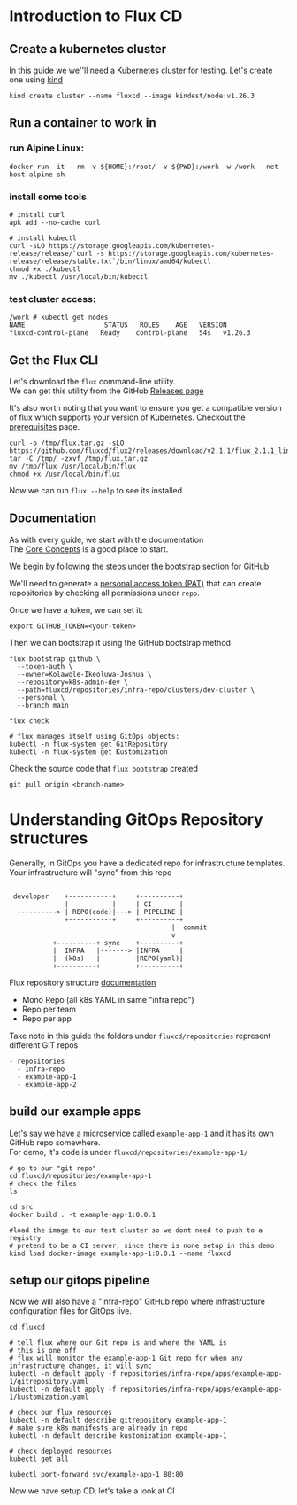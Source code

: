 # Introduction to Flux CD

## Create a kubernetes cluster

In this guide we we''ll need a Kubernetes cluster for testing. Let's create one using [kind](https://kind.sigs.k8s.io/) </br>

```
kind create cluster --name fluxcd --image kindest/node:v1.26.3
```

## Run a container to work in

### run Alpine Linux:

```
docker run -it --rm -v ${HOME}:/root/ -v ${PWD}:/work -w /work --net host alpine sh
```

### install some tools

```
# install curl
apk add --no-cache curl

# install kubectl
curl -sLO https://storage.googleapis.com/kubernetes-release/release/`curl -s https://storage.googleapis.com/kubernetes-release/release/stable.txt`/bin/linux/amd64/kubectl
chmod +x ./kubectl
mv ./kubectl /usr/local/bin/kubectl

```

### test cluster access:

```
/work # kubectl get nodes
NAME                    STATUS   ROLES    AGE   VERSION
fluxcd-control-plane   Ready    control-plane   54s   v1.26.3
```

## Get the Flux CLI

Let's download the `flux` command-line utility. </br>
We can get this utility from the GitHub [Releases page](https://github.com/fluxcd/flux2/releases) </br>

It's also worth noting that you want to ensure you get a compatible version of flux which supports your version of Kubernetes. Checkout the [prerequisites](https://fluxcd.io/flux/installation/#prerequisites) page. </br>

```
curl -o /tmp/flux.tar.gz -sLO https://github.com/fluxcd/flux2/releases/download/v2.1.1/flux_2.1.1_linux_amd64.tar.gz
tar -C /tmp/ -zxvf /tmp/flux.tar.gz
mv /tmp/flux /usr/local/bin/flux
chmod +x /usr/local/bin/flux
```

Now we can run `flux --help` to see its installed

## Documentation

As with every guide, we start with the documentation </br>
The [Core Concepts](https://fluxcd.io/flux/concepts/) is a good place to start. </br>

We begin by following the steps under the [bootstrap](https://fluxcd.io/flux/installation/#bootstrap) section for GitHub </br>

We'll need to generate a [personal access token (PAT)](https://github.com/settings/tokens/new) that can create repositories by checking all permissions under `repo`. </br>

Once we have a token, we can set it:

```
export GITHUB_TOKEN=<your-token>
```

Then we can bootstrap it using the GitHub bootstrap method

```
flux bootstrap github \
  --token-auth \
  --owner=Kolawole-Ikeoluwa-Joshua \
  --repository=k8s-admin-dev \
  --path=fluxcd/repositories/infra-repo/clusters/dev-cluster \
  --personal \
  --branch main

flux check

# flux manages itself using GitOps objects:
kubectl -n flux-system get GitRepository
kubectl -n flux-system get Kustomization
```

Check the source code that `flux bootstrap` created

```
git pull origin <branch-name>
```

# Understanding GitOps Repository structures

Generally, in GitOps you have a dedicated repo for infrastructure templates. </br>
Your infrastructure will "sync" from this repo </br>

```

 developer    +-----------+     +----------+
              |           |     | CI       |
  ----------> | REPO(code)|---> | PIPELINE |
              +-----------+     +----------+
                                         |  commit
                                         v
           +----------+ sync    +----------+
           |  INFRA   |-------> |INFRA     |
           |  (k8s)   |         |REPO(yaml)|
           +----------+         +----------+

```

Flux repository structure [documentation](https://fluxcd.io/flux/guides/repository-structure/)

- Mono Repo (all k8s YAML in same "infra repo")
- Repo per team
- Repo per app

Take note in this guide the folders under `fluxcd/repositories` represent different GIT repos

```
- repositories
  - infra-repo
  - example-app-1
  - example-app-2
```

## build our example apps

Let's say we have a microservice called `example-app-1` and it has its own GitHub repo somewhere. </br>
For demo, it's code is under `fluxcd/repositories/example-app-1/`

```
# go to our "git repo"
cd fluxcd/repositories/example-app-1
# check the files
ls

cd src
docker build . -t example-app-1:0.0.1

#load the image to our test cluster so we dont need to push to a registry
# pretend to be a CI server, since there is none setup in this demo
kind load docker-image example-app-1:0.0.1 --name fluxcd
```

## setup our gitops pipeline

Now we will also have a "infra-repo" GitHub repo where infrastructure configuration files for GitOps live.

```
cd fluxcd

# tell flux where our Git repo is and where the YAML is
# this is one off
# flux will monitor the example-app-1 Git repo for when any infrastructure changes, it will sync
kubectl -n default apply -f repositories/infra-repo/apps/example-app-1/gitrepository.yaml
kubectl -n default apply -f repositories/infra-repo/apps/example-app-1/kustomization.yaml

# check our flux resources
kubectl -n default describe gitrepository example-app-1
# make sure k8s manifests are already in repo
kubectl -n default describe kustomization example-app-1

# check deployed resources
kubectl get all

kubectl port-forward svc/example-app-1 80:80

```

Now we have setup CD, let's take a look at CI </br>
